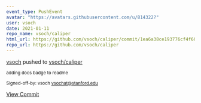 ```yaml
---
event_type: PushEvent
avatar: "https://avatars.githubusercontent.com/u/814322?"
user: vsoch
date: 2021-01-11
repo_name: vsoch/caliper
html_url: https://github.com/vsoch/caliper/commit/1ea6a38ce193776cf4f6040ffcc12ad10e39b4b3
repo_url: https://github.com/vsoch/caliper
---
```


<a href='https://github.com/vsoch' target='_blank'>vsoch</a> pushed to <a href='https://github.com/vsoch/caliper' target='_blank'>vsoch/caliper</a>

<small>adding docs badge to readme

Signed-off-by: vsoch <vsochat@stanford.edu></small>

<a href='https://github.com/vsoch/caliper/commit/1ea6a38ce193776cf4f6040ffcc12ad10e39b4b3' target='_blank'>View Commit</a>